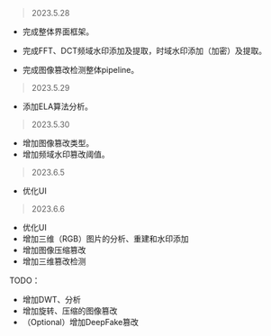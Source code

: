 >   2023.5.28

*   完成整体界面框架。

*   完成FFT、DCT频域水印添加及提取，时域水印添加（加密）及提取。
*   完成图像篡改检测整体pipeline。

>   2023.5.29

*   添加ELA算法分析。

>   2023.5.30

*   增加图像篡改类型。
*   增加频域水印篡改阈值。

>   2023.6.5

*   优化UI

>   2023.6.6

*   优化UI
*   增加三维（RGB）图片的分析、重建和水印添加
*   增加图像压缩篡改
*   增加三维篡改检测



TODO：

*   增加DWT、分析
*   增加旋转、压缩的图像篡改
*   （Optional）增加DeepFake篡改

